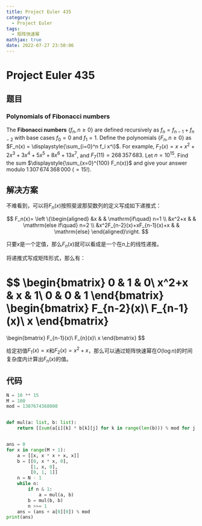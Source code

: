 ```yaml
---
title: Project Euler 435
category:
  - Project Euler
tags:
  - 矩阵快速幂
mathjax: true
date: 2022-07-27 23:50:06
---
```


<escape><!-- more --></escape>

# Project Euler 435

## 题目

### Polynomials of Fibonacci numbers

The **Fibonacci numbers** $\{f_n, n \ge 0\}$ are defined recursively as $f_n = f_{n-1} + f_{n-2}$ with base cases $f_0 = 0$ and $f_1 = 1$.
Define the polynomials $\{F_n, n \ge 0\}$ as $F_n(x) = \displaystyle{\sum_{i=0}^n f_i x^i}$.
For example, $F_7(x) = x + x^2 + 2x^3 + 3x^4 + 5x^5 + 8x^6 + 13x^7$, and $F_7(11) = 268\,357\,683$.
Let $n = 10^{15}$. Find the sum $\displaystyle{\sum_{x=0}^{100} F_n(x)}$ and give your answer modulo $1\,307\,674\,368\,000 \ (= 15!)$.

## 解决方案

不难看到，可以将$F_n(x)$按照斐波那契数列的定义写成如下递推式：

$$
F_n(x)=
\left \{\begin{aligned}
  &x  & & \mathrm{if\quad} n=1 \\
  &x^2+x & & \mathrm{else if\quad} n=2 \\
  &x^2F_{n-2}(x)+xF_{n-1}(x)+x & & \mathrm{else}
\end{aligned}\right.
$$

只要$x$是一个定值，那么$F_{n}(x)$就可以看成是一个在$n$上的线性递推。

将递推式写成矩阵形式，那么有：

$$
\begin{bmatrix}
0 & 1 & 0\\
x^2+x & x & 1\\
0 & 0 & 1
\end{bmatrix}
\begin{bmatrix}
F_{n-2}(x)\\
F_{n-1}(x)\\
x
\end{bmatrix}
=
\begin{bmatrix}
F_{n-1}(x)\\
F_{n}(x)\\
x
\end{bmatrix}
$$

给定初值$F_1(x)=x$和$F_2(x)=x^2+x$，那么可以通过矩阵快速幂在$O(\log n)$的时间复杂度内计算出$F_n(x)$的值。

## 代码

```py
N = 10 ** 15
M = 100
mod = 1307674368000


def mul(a: list, b: list):
    return [[sum(a[i][k] * b[k][j] for k in range(len(b))) % mod for j in range(len(b[0]))] for i in range(len(a))]


ans = 0
for x in range(M + 1):
    a = [[x, x * x + x, x]]
    b = [[0, x * x, 0],
         [1, x, 0],
         [0, 1, 1]]
    n = N - 1
    while n:
        if n & 1:
            a = mul(a, b)
        b = mul(b, b)
        n >>= 1
    ans = (ans + a[0][0]) % mod
print(ans)

```
